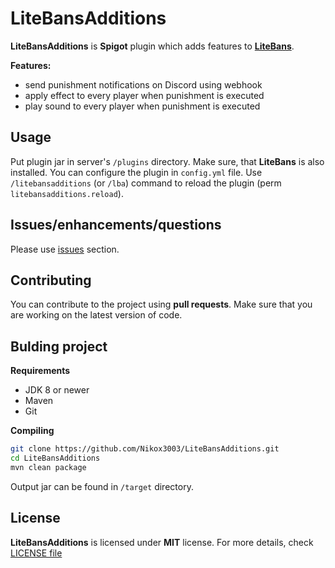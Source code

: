 # LiteBansAdditions
**LiteBansAdditions** is **Spigot** plugin which adds features to [**LiteBans**](https://www.spigotmc.org/resources/litebans.3715/).


**Features:**
- send punishment notifications on Discord using webhook
- apply effect to every player when punishment is executed
- play sound to every player when punishment is executed

## Usage
Put plugin jar in server's `/plugins` directory. Make sure, that **LiteBans** is also installed. You can configure the plugin in `config.yml` file. Use `/litebansadditions` (or `/lba`) command to reload the plugin (perm `litebansadditions.reload`).

## Issues/enhancements/questions
Please use [issues](https://github.com/Nikox3003/LiteBansAdditions/issues) section.

## Contributing
You can contribute to the project using **pull requests**. Make sure that you are working on the latest version of code.

## Bulding project
**Requirements**
- JDK 8 or newer
- Maven
- Git

**Compiling**
```bash
git clone https://github.com/Nikox3003/LiteBansAdditions.git
cd LiteBansAdditions
mvn clean package
```
Output jar can be found in `/target` directory.

## License
**LiteBansAdditions** is licensed under **MIT** license. For more details, check [LICENSE file](https://github.com/Nikox3003/LiteBansAdditions/blob/master/LICENSE)
